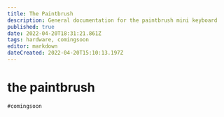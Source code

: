 ```yaml
---
title: The Paintbrush
description: General documentation for the paintbrush mini keyboard
published: true
date: 2022-04-20T18:31:21.861Z
tags: hardware, comingsoon
editor: markdown
dateCreated: 2022-04-20T15:10:13.197Z
---
```


# the paintbrush
`#comingsoon`